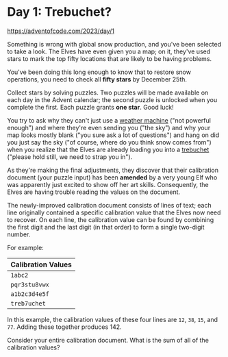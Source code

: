 # Day 1: Trebuchet?

<https://adventofcode.com/2023/day/1>

Something is wrong with global snow production, and you've been selected to take
a look. The Elves have even given you a map; on it, they've used stars to mark
the top fifty locations that are likely to be having problems.

You've been doing this long enough to know that to restore snow operations, you
need to check all **fifty stars** by December 25th.

Collect stars by solving puzzles. Two puzzles will be made available on each day
in the Advent calendar; the second puzzle is unlocked when you complete the
first. Each puzzle grants **one star**. Good luck!

You try to ask why they can't just use a [weather machine](https://adventofcode.com/2015/day/1)
("not powerful enough") and where they're even sending you ("the sky") and why
your map looks mostly blank ("you sure ask a lot of questions") and hang on did
you just say the sky ("of course, where do you think snow comes from") when you
realize that the Elves are already loading you into a [trebuchet](https://en.wikipedia.org/wiki/Trebuchet)
("please hold still, we need to strap you in").

As they're making the final adjustments, they discover that their calibration
document (your puzzle input) has been **amended** by a very young Elf who was
apparently just excited to show off her art skills. Consequently, the Elves are
having trouble reading the values on the document.

The newly-improved calibration document consists of lines of text; each line
originally contained a specific calibration value that the Elves now need to
recover. On each line, the calibration value can be found by combining the first
digit and the last digit (in that order) to form a single two-digit number.

For example:

| Calibration Values |
|---------------|
| `1abc2`       |
| `pqr3stu8vwx` |
| `a1b2c3d4e5f` |
| `treb7uchet`  |

In this example, the calibration values of these four lines are `12`, `38`,
`15`, and `77`. Adding these together produces 142.

Consider your entire calibration document. What is the sum of all of the
calibration values?
